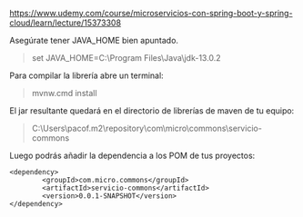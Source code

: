 https://www.udemy.com/course/microservicios-con-spring-boot-y-spring-cloud/learn/lecture/15373308
  
Asegúrate tener JAVA_HOME bien apuntado.  

> set JAVA_HOME=C:\Program Files\Java\jdk-13.0.2  

Para compilar la librería abre un terminal:  

> mvnw.cmd install  

El jar resultante quedará en el directorio de librerías de maven de tu equipo:

> C:\Users\pacof\.m2\repository\com\micro\commons\servicio-commons

Luego podrás añadir la dependencia a los POM de tus proyectos:

    <dependency>  
            <groupId>com.micro.commons</groupId>  
            <artifactId>servicio-commons</artifactId>  
            <version>0.0.1-SNAPSHOT</version>  
    </dependency>  

